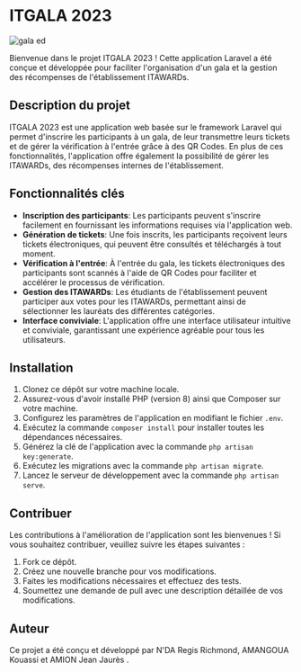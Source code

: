 # ITGALA 2023

![gala ed](https://github.com/mrVaro/IT_GALA-2023/assets/62190055/3be9c881-0082-4235-a103-b4515ef86d50)

Bienvenue dans le projet ITGALA 2023 ! Cette application Laravel a été conçue et développée pour faciliter l'organisation d'un gala et la gestion des récompenses de l'établissement ITAWARDs.

## Description du projet

ITGALA 2023 est une application web basée sur le framework Laravel qui permet d'inscrire les participants à un gala, de leur transmettre leurs tickets et de gérer la vérification à l'entrée grâce à des QR Codes. En plus de ces fonctionnalités, l'application offre également la possibilité de gérer les ITAWARDs, des récompenses internes de l'établissement.

## Fonctionnalités clés

- **Inscription des participants**: Les participants peuvent s'inscrire facilement en fournissant les informations requises via l'application web.
- **Génération de tickets**: Une fois inscrits, les participants reçoivent leurs tickets électroniques, qui peuvent être consultés et téléchargés à tout moment.
- **Vérification à l'entrée**: À l'entrée du gala, les tickets électroniques des participants sont scannés à l'aide de QR Codes pour faciliter et accélérer le processus de vérification.
- **Gestion des ITAWARDs**: Les étudiants de l'établissement peuvent participer aux votes pour les ITAWARDs, permettant ainsi de sélectionner les lauréats des différentes catégories.
- **Interface conviviale**: L'application offre une interface utilisateur intuitive et conviviale, garantissant une expérience agréable pour tous les utilisateurs.

## Installation

1. Clonez ce dépôt sur votre machine locale.
2. Assurez-vous d'avoir installé PHP (version 8) ainsi que Composer sur votre machine.
3. Configurez les paramètres de l'application en modifiant le fichier `.env`.
4. Exécutez la commande `composer install` pour installer toutes les dépendances nécessaires.
5. Générez la clé de l'application avec la commande `php artisan key:generate`.
6. Exécutez les migrations avec la commande `php artisan migrate`.
7. Lancez le serveur de développement avec la commande `php artisan serve`.

## Contribuer

Les contributions à l'amélioration de l'application sont les bienvenues ! Si vous souhaitez contribuer, veuillez suivre les étapes suivantes :

1. Fork ce dépôt.
2. Créez une nouvelle branche pour vos modifications.
3. Faites les modifications nécessaires et effectuez des tests.
4. Soumettez une demande de pull avec une description détaillée de vos modifications.

## Auteur

Ce projet a été conçu et développé par N'DA Regis Richmond, AMANGOUA Kouassi et AMION Jean Jaurès .


